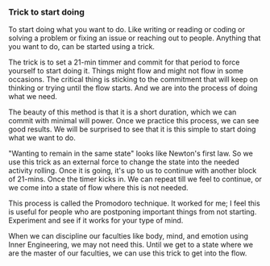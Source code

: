 ### Trick to start doing

To start doing what you want to do. Like writing or reading or coding or solving a problem or fixing an issue or reaching out to people. Anything that you want to do, can be started using a trick.

The trick is to set a 21-min timmer and commit for that period to force yourself to start doing it. Things might flow and might not flow in some occasions. The critical thing is sticking to the commitment that will keep on thinking or trying until the flow starts. And we are into the process of doing what we need.

The beauty of this method is that it is a short duration, which we can commit with minimal will power. Once we practice this process, we can see good results. We will be surprised to see that it is this simple to start doing what we want to do.

"Wanting to remain in the same state" looks like Newton's first law. So we use this trick as an external force to change the state into the needed activity rolling. Once it is going, it's up to us to continue with another block of 21-mins. Once the timer kicks in. We can repeat till we feel to continue, or we come into a state of flow where this is not needed.

This process is called the Promodoro technique. It worked for me; I feel this is useful for people who are postponing important things from not starting. Experiment and see if it works for your type of mind.

When we can discipline our faculties like body, mind, and emotion using Inner Engineering, we may not need this. Until we get to a state where we are the master of our faculties, we can use this trick to get into the flow.  